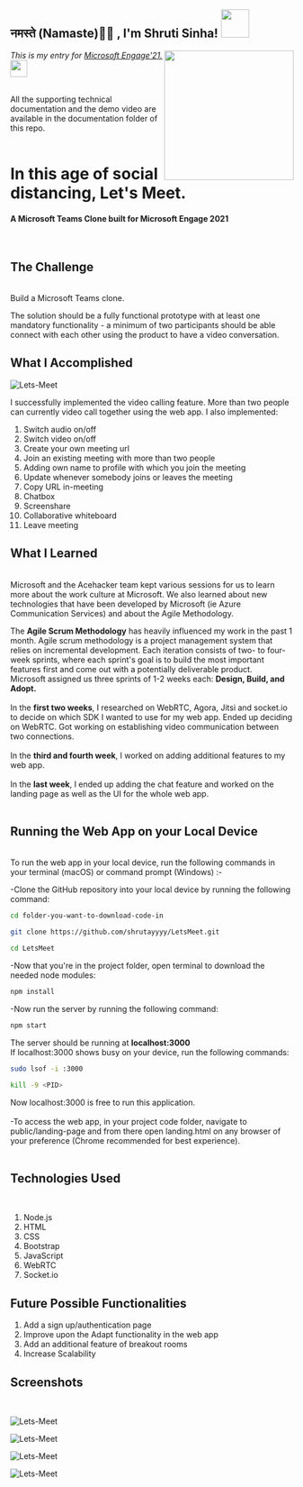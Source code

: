 <h2>नमस्ते (Namaste)🙏🏻 , I'm Shruti Sinha! <img src="https://media.giphy.com/media/12oufCB0MyZ1Go/giphy.gif" width="50"></h2>
<img align='right' src="https://media.giphy.com/media/M9gbBd9nbDrOTu1Mqx/giphy.gif" width="230">
<p><em>This is my entry for  <a href="https://microsoft.acehacker.com/engage2021/index.html">Microsoft Engage'21. </a><img src="https://media.giphy.com/media/WUlplcMpOCEmTGBtBW/giphy.gif" width="30"> 
</em></p>

<br>All the supporting technical documentation and the demo video are available in the documentation folder of this repo.<br><br>

In this age of social distancing, Let's Meet. 
==============
#### A Microsoft Teams Clone built for Microsoft Engage 2021 ####

<br>

The Challenge
------------
<br>
Build a Microsoft Teams clone.

The solution should be a fully functional prototype with at least one mandatory functionality - a minimum of two participants should be able connect with each other using the product to have a video conversation.


What I Accomplished
-------------------

![Lets-Meet](public/landing-page/assets/img/logo.png)

I successfully implemented the video calling feature. More than two people can currently video call together using the web app. I also implemented:

1. Switch audio on/off
2. Switch video on/off
3. Create your own meeting url
4. Join an existing meeting with more than two people
5. Adding own name to profile with which you join the meeting
6. Update whenever somebody joins or leaves the meeting
7. Copy URL in-meeting
8. Chatbox
9. Screenshare
10. Collaborative whiteboard
11. Leave meeting 

What I Learned
--------------------------------
<br>
Microsoft and the Acehacker team kept various sessions for us to learn more about the work culture at Microsoft. We also learned about new technologies that have been developed by Microsoft (ie Azure Communication Services) and about the Agile Methodology. 

The <strong>Agile Scrum Methodology</strong> has heavily influenced my work in the past 1 month. 
Agile scrum methodology is a project management system that relies on incremental development. Each iteration consists of two- to four-week sprints, where each sprint's goal is to build the most important features first and come out with a potentially deliverable product. <br>
Microsoft assigned us three sprints of 1-2 weeks each: <strong>Design, Build, and Adopt.</strong><br><br>
In the <strong>first two weeks</strong>, I researched on WebRTC, Agora, Jitsi and socket.io to decide on which SDK I wanted to use for my web app. Ended up deciding on WebRTC. Got working on establishing video communication between two connections. <br><br>
In the <strong>third and fourth week</strong>, I worked on adding additional features to my web app. <br><br>
In the <strong>last week</strong>, I ended up adding the chat feature and worked on the landing page as well as the UI for the whole web app.<br><br>



Running the Web App on your Local Device
--------------------------------
<br>
To run the web app in your local device, run the following commands in your terminal (macOS) or command prompt (Windows) :-

-Clone the GitHub repository into your local device by running the following command:
```bash
cd folder-you-want-to-download-code-in

git clone https://github.com/shrutayyyy/LetsMeet.git

cd LetsMeet
```
-Now that you're in the project folder, open terminal to download the needed node modules:
```bash
npm install
```
-Now run the server by running the following command:
```bash
npm start
```
The server should be running at <strong>localhost:3000</strong><br>
If localhost:3000 shows busy on your device, run the following commands:
```bash
sudo lsof -i :3000

kill -9 <PID>
```
Now localhost:3000 is free to run this application.
<br>
<br>
-To access the web app, in your project code folder, navigate to public/landing-page and from there open landing.html on any browser of your preference (Chrome recommended for best experience).<br><br>

Technologies Used 
-----------------
<br>

1. Node.js
2. HTML 
3. CSS 
4. Bootstrap
5. JavaScript
6. WebRTC
7. Socket.io


Future Possible Functionalities
-------------------------------

1. Add a sign up/authentication page
2. Improve upon the Adapt functionality in the web app
3. Add an additional feature of breakout rooms      
4. Increase Scalability 


Screenshots
-----------------
<br>

![Lets-Meet](public/landing-page/assets/img/portfolio/portfolio-1.jpg)
<br>

![Lets-Meet](public/landing-page/assets/img/portfolio/portfolio-5.jpg)
<br>

![Lets-Meet](public/landing-page/assets/img/portfolio/portfolio-8.jpg)
<br>

![Lets-Meet](public/landing-page/assets/img/portfolio/portfolio-9.jpg)








